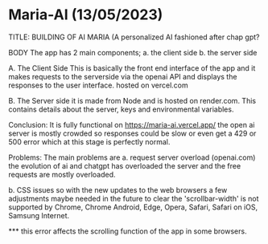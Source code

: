 # Maria-AI (13/05/2023)

TITLE: BUILDING OF AI MARIA (A personalized AI fashioned after chap gpt?

BODY
The app has 2 main components;
a. the client side 
b. the server side 

A. The Client Side
This is basically the front end interface of the app and it makes requests to the serverside via the openai API
and displays the responses to the user interface. hosted on vercel.com

B. The Server side
it is made from Node and is hosted on render.com. This contains details about the server, keys and environmental variables.

Conclusion:
It is fully functional on https://maria-ai.vercel.app/ 
the open ai server is mostly crowded so responses could be slow or even get a 429 or 500 error which at this stage
is perfectly normal.

Problems:
The main problems are 
a. request server overload (openai.com)
the evolution of ai and chatgpt has overloaded the server and the free requests are mostly overloaded.

b. CSS issues
so with the new updates to the web browsers a few adjustments maybe needed in the future to clear the
'scrollbar-width' is not supported by Chrome, Chrome Android, Edge, Opera, Safari, Safari on iOS, Samsung Internet.

*** this error affects the scrolling function of the app in some browsers. 
